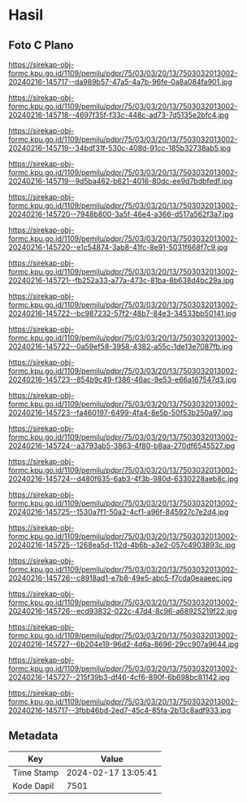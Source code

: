 # Hasil

## Foto C Plano

https://sirekap-obj-formc.kpu.go.id/1109/pemilu/pdpr/75/03/03/20/13/7503032013002-20240216-145717--da989b57-47a5-4a7b-96fe-0a8a084fa901.jpg

https://sirekap-obj-formc.kpu.go.id/1109/pemilu/pdpr/75/03/03/20/13/7503032013002-20240216-145718--4697f35f-f33c-448c-ad73-7d5135e2bfc4.jpg

https://sirekap-obj-formc.kpu.go.id/1109/pemilu/pdpr/75/03/03/20/13/7503032013002-20240216-145719--34bdf31f-530c-408d-91cc-185b32738ab5.jpg

https://sirekap-obj-formc.kpu.go.id/1109/pemilu/pdpr/75/03/03/20/13/7503032013002-20240216-145719--9d5ba462-b621-4016-80dc-ee9d7bdbfedf.jpg

https://sirekap-obj-formc.kpu.go.id/1109/pemilu/pdpr/75/03/03/20/13/7503032013002-20240216-145720--7948b800-3a5f-46e4-a366-d517a562f3a7.jpg

https://sirekap-obj-formc.kpu.go.id/1109/pemilu/pdpr/75/03/03/20/13/7503032013002-20240216-145720--e1c54874-3ab8-41fc-8e91-5031f668f7c9.jpg

https://sirekap-obj-formc.kpu.go.id/1109/pemilu/pdpr/75/03/03/20/13/7503032013002-20240216-145721--fb252a33-a77a-473c-81ba-8b638d4bc29a.jpg

https://sirekap-obj-formc.kpu.go.id/1109/pemilu/pdpr/75/03/03/20/13/7503032013002-20240216-145722--bc987232-57f2-48b7-84e3-34533bb50141.jpg

https://sirekap-obj-formc.kpu.go.id/1109/pemilu/pdpr/75/03/03/20/13/7503032013002-20240216-145722--0a59ef58-3958-4382-a55c-1de13e7087fb.jpg

https://sirekap-obj-formc.kpu.go.id/1109/pemilu/pdpr/75/03/03/20/13/7503032013002-20240216-145723--854b9c49-f386-46ac-9e53-e66a167547d3.jpg

https://sirekap-obj-formc.kpu.go.id/1109/pemilu/pdpr/75/03/03/20/13/7503032013002-20240216-145723--fa460197-6499-4fa4-8e5b-50f53b250a97.jpg

https://sirekap-obj-formc.kpu.go.id/1109/pemilu/pdpr/75/03/03/20/13/7503032013002-20240216-145724--a3793ab5-3863-4f80-b8aa-270df6545527.jpg

https://sirekap-obj-formc.kpu.go.id/1109/pemilu/pdpr/75/03/03/20/13/7503032013002-20240216-145724--d480f635-6ab3-4f3b-980d-6330228aeb8c.jpg

https://sirekap-obj-formc.kpu.go.id/1109/pemilu/pdpr/75/03/03/20/13/7503032013002-20240216-145725--1530a7f1-50a2-4cf1-a96f-845927c7e2d4.jpg

https://sirekap-obj-formc.kpu.go.id/1109/pemilu/pdpr/75/03/03/20/13/7503032013002-20240216-145725--1268ea5d-112d-4b6b-a3e2-057c4903893c.jpg

https://sirekap-obj-formc.kpu.go.id/1109/pemilu/pdpr/75/03/03/20/13/7503032013002-20240216-145726--c8918ad1-e7b8-49e5-abc5-f7cda0eaaeec.jpg

https://sirekap-obj-formc.kpu.go.id/1109/pemilu/pdpr/75/03/03/20/13/7503032013002-20240216-145726--ecd93832-022c-47d4-8c96-a68925219f22.jpg

https://sirekap-obj-formc.kpu.go.id/1109/pemilu/pdpr/75/03/03/20/13/7503032013002-20240216-145727--6b204e19-96d2-4d6a-8696-29cc907a9644.jpg

https://sirekap-obj-formc.kpu.go.id/1109/pemilu/pdpr/75/03/03/20/13/7503032013002-20240216-145727--215f39b3-df46-4cf6-890f-6b698bc81142.jpg

https://sirekap-obj-formc.kpu.go.id/1109/pemilu/pdpr/75/03/03/20/13/7503032013002-20240216-145717--3fbb46bd-2ed7-45c4-85fa-2b13c8adf933.jpg


## Metadata

| Key        | Value               |
| ---------- | ------------------- |
| Time Stamp | 2024-02-17 13:05:41 |
| Kode Dapil | 7501                |



